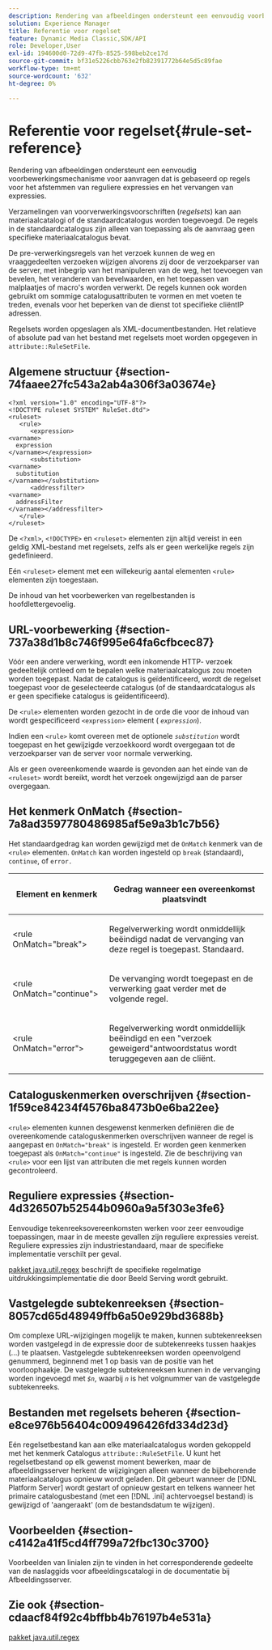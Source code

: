 ```yaml
---
description: Rendering van afbeeldingen ondersteunt een eenvoudig voorbewerkingsmechanisme voor aanvragen dat is gebaseerd op regels voor het afstemmen van reguliere expressies en het vervangen van expressies.
solution: Experience Manager
title: Referentie voor regelset
feature: Dynamic Media Classic,SDK/API
role: Developer,User
exl-id: 194600d0-72d9-47fb-8525-598beb2ce17d
source-git-commit: bf31e5226cbb763e2fb82391772b64e5d5c89fae
workflow-type: tm+mt
source-wordcount: '632'
ht-degree: 0%

---
```


# Referentie voor regelset{#rule-set-reference}

Rendering van afbeeldingen ondersteunt een eenvoudig voorbewerkingsmechanisme voor aanvragen dat is gebaseerd op regels voor het afstemmen van reguliere expressies en het vervangen van expressies.

<!--<a id="section_F44601A65CE1451EAD0A449C66B773CC"></a>-->

Verzamelingen van voorverwerkingsvoorschriften (*regelsets*) kan aan materiaalcatalogi of de standaardcatalogus worden toegevoegd. De regels in de standaardcatalogus zijn alleen van toepassing als de aanvraag geen specifieke materiaalcatalogus bevat.

De pre-verwerkingsregels van het verzoek kunnen de weg en vraaggedeelten verzoeken wijzigen alvorens zij door de verzoekparser van de server, met inbegrip van het manipuleren van de weg, het toevoegen van bevelen, het veranderen van bevelwaarden, en het toepassen van malplaatjes of macro&#39;s worden verwerkt. De regels kunnen ook worden gebruikt om sommige catalogusattributen te vormen en met voeten te treden, evenals voor het beperken van de dienst tot specifieke cliëntIP adressen.

Regelsets worden opgeslagen als XML-documentbestanden. Het relatieve of absolute pad van het bestand met regelsets moet worden opgegeven in `attribute::RuleSetFile`.

## Algemene structuur {#section-74faaee27fc543a2ab4a306f3a03674e}

```
<?xml version="1.0" encoding="UTF-8"?>
<!DOCTYPE ruleset SYSTEM" RuleSet.dtd">
<ruleset>
   <rule>
      <expression>
<varname>
  expression
</varname></expression>
      <substitution>
<varname>
  substitution
</varname></substitution>
      <addressfilter>
<varname>
  addressFilter
</varname></addressfilter>
   </rule>
</ruleset>
```

De `<?xml>`, `<!DOCTYPE>` en `<ruleset>` elementen zijn altijd vereist in een geldig XML-bestand met regelsets, zelfs als er geen werkelijke regels zijn gedefinieerd.

Eén `<ruleset>` element met een willekeurig aantal elementen `<rule>` elementen zijn toegestaan.

De inhoud van het voorbewerken van regelbestanden is hoofdlettergevoelig.

## URL-voorbewerking {#section-737a38d1b8c746f995e64fa6cfbcec87}

Vóór een andere verwerking, wordt een inkomende HTTP- verzoek gedeeltelijk ontleed om te bepalen welke materiaalcatalogus zou moeten worden toegepast. Nadat de catalogus is geïdentificeerd, wordt de regelset toegepast voor de geselecteerde catalogus (of de standaardcatalogus als er geen specifieke catalogus is geïdentificeerd).

De `<rule>` elementen worden gezocht in de orde die voor de inhoud van wordt gespecificeerd `<expression>` element ( *`expression`*).

Indien een `<rule>` komt overeen met de optionele *`substitution`* wordt toegepast en het gewijzigde verzoekkoord wordt overgegaan tot de verzoekparser van de server voor normale verwerking.

Als er geen overeenkomende waarde is gevonden aan het einde van de `<ruleset>` wordt bereikt, wordt het verzoek ongewijzigd aan de parser overgegaan.

## Het kenmerk OnMatch {#section-7a8ad3597780486985af5e9a3b1c7b56}

Het standaardgedrag kan worden gewijzigd met de `OnMatch` kenmerk van de `<rule>` elementen. `OnMatch` kan worden ingesteld op `break` (standaard), `continue`, of `error.`

<table id="table_4CABF55B33854A128D5F326B31C6C397"> 
 <thead> 
  <tr> 
   <th colname="col1" class="entry"> <p>Element en kenmerk </p> </th> 
   <th colname="col2" class="entry"> <p>Gedrag wanneer een overeenkomst plaatsvindt </p> </th> 
  </tr> 
 </thead>
 <tbody> 
  <tr> 
   <td colname="col1"> <p><span class="codeph"> &lt;rule OnMatch="break"&gt;</span> </p> </td> 
   <td colname="col2"> <p>Regelverwerking wordt onmiddellijk beëindigd nadat de vervanging van deze regel is toegepast. Standaard. </p> </td> 
  </tr> 
  <tr> 
   <td colname="col1"> <p><span class="codeph"> &lt;rule OnMatch="continue"&gt;</span> </p> </td> 
   <td colname="col2"> <p>De vervanging wordt toegepast en de verwerking gaat verder met de volgende regel. </p> </td> 
  </tr> 
  <tr> 
   <td colname="col1"> <p><span class="codeph"> &lt;rule OnMatch="error"&gt;</span> </p> </td> 
   <td colname="col2"> <p>Regelverwerking wordt onmiddellijk beëindigd en een "verzoek geweigerd"antwoordstatus wordt teruggegeven aan de cliënt. </p> </td> 
  </tr> 
 </tbody> 
</table>

## Cataloguskenmerken overschrijven {#section-1f59ce84234f4576ba8473b0e6ba22ee}

`<rule>` elementen kunnen desgewenst kenmerken definiëren die de overeenkomende cataloguskenmerken overschrijven wanneer de regel is aangepast en `OnMatch="break"` is ingesteld. Er worden geen kenmerken toegepast als `OnMatch="continue"` is ingesteld. Zie de beschrijving van `<rule>` voor een lijst van attributen die met regels kunnen worden gecontroleerd.

## Reguliere expressies {#section-4d326507b52544b0960a9a5f303e3fe6}

Eenvoudige tekenreeksovereenkomsten werken voor zeer eenvoudige toepassingen, maar in de meeste gevallen zijn reguliere expressies vereist. Reguliere expressies zijn industriestandaard, maar de specifieke implementatie verschilt per geval.

[pakket java.util.regex](https://www2.cs.duke.edu/csed/java/jdk1.4.2/docs/api/) beschrijft de specifieke regelmatige uitdrukkingsimplementatie die door Beeld Serving wordt gebruikt.

## Vastgelegde subtekenreeksen {#section-8057cd65d48949ffb6a50e929bd3688b}

Om complexe URL-wijzigingen mogelijk te maken, kunnen subtekenreeksen worden vastgelegd in de expressie door de subtekenreeks tussen haakjes (...) te plaatsen. Vastgelegde subtekenreeksen worden opeenvolgend genummerd, beginnend met 1 op basis van de positie van het voorloophaakje. De vastgelegde subtekenreeksen kunnen in de vervanging worden ingevoegd met *`$n`*, waarbij *`n`* is het volgnummer van de vastgelegde subtekenreeks.

## Bestanden met regelsets beheren {#section-e8ce976b56404c009496426fd334d23d}

Eén regelsetbestand kan aan elke materiaalcatalogus worden gekoppeld met het kenmerk Catalogus `attribute::RuleSetFile`. U kunt het regelsetbestand op elk gewenst moment bewerken, maar de afbeeldingsserver herkent de wijzigingen alleen wanneer de bijbehorende materiaalcatalogus opnieuw wordt geladen. Dit gebeurt wanneer de [!DNL Platform Server] wordt gestart of opnieuw gestart en telkens wanneer het primaire catalogusbestand (met een [!DNL .ini] achtervoegsel bestand) is gewijzigd of &#39;aangeraakt&#39; (om de bestandsdatum te wijzigen).

## Voorbeelden {#section-c4142a41f5cd4ff799a72fbc130c3700}

Voorbeelden van linialen zijn te vinden in het corresponderende gedeelte van de naslaggids voor afbeeldingscatalogi in de documentatie bij Afbeeldingsserver.

## Zie ook {#section-cdaacf84f92c4bffbb4b76197b4e531a}

[pakket java.util.regex](https://www2.cs.duke.edu/csed/java/jdk1.4.2/docs/api/)
